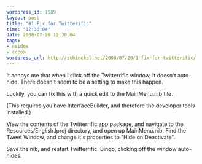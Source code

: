 ```yaml
--- 
wordpress_id: 1509
layout: post
title: "#1 Fix for Twitterific"
time: "12:30:04"
date: 2008-07-20 12:30:04
tags: 
- asides
- cocoa
wordpress_url: http://schinckel.net/2008/07/20/1-fix-for-twitterific/
---
```

It annoys me that when I click off the Twitterrific window, it doesn't auto-hide. There doesn't seem to be a setting to make this happen.

Luckily, you can fix this with a quick edit to the MainMenu.nib file.

(This requires you have InterfaceBuilder, and therefore the developer tools installed.)

View the contents of the Twitterrific.app package, and navigate to the Resources/English.lproj directory, and open up MainMenu.nib. Find the Tweet Window, and change it's properties to "Hide on Deactivate".

Save the nib, and restart Twitterrific. Bingo, clicking off the window auto-hides.
